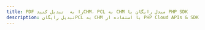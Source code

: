 ---title: PDF را به  تبدیل کنیدCHM، PCL به CHM مبدل رایگان یا PHP SDKdescription: تبدیل رایگانPCL به CHM با استفاده از PHP Cloud APIs & SDK همچنین اسناد PDF را در Cloud ایجاد، ویرایش و رندر کنید.---